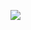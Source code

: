 ![]([https://github.com/KMORaza/Simulation_of_Valence_Shell_Structures/blob/main/screenshot.png](https://github.com/KMORaza/Simulation_of_Valence_Shell_Structures/blob/main/ValenceShellSimulator/screenshot.png))
